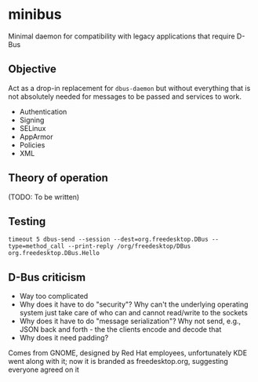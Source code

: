 # minibus

Minimal daemon for compatibility with legacy applications that require D-Bus

## Objective

Act as a drop-in replacement for `dbus-daemon` but without everything that is not absolutely needed for messages to be passed and services to work.

* Authentication
* Signing
* SELinux
* AppArmor
* Policies
* XML

## Theory of operation

(TODO: To be written)

## Testing

```
timeout 5 dbus-send --session --dest=org.freedesktop.DBus --type=method_call --print-reply /org/freedesktop/DBus org.freedesktop.DBus.Hello
```

## D-Bus criticism

* Way too complicated
* Why does it have to do "security"? Why can't the underlying operating system just take care of who can and cannot read/write to the sockets
* Why does it have to do "message serialization"? Why not send, e.g., JSON back and forth - the the clients encode and decode that
* Why does it need padding?

Comes from GNOME, designed by Red Hat employees, unfortunately KDE went along with it; now it is branded as freedesktop.org, suggesting everyone agreed on it